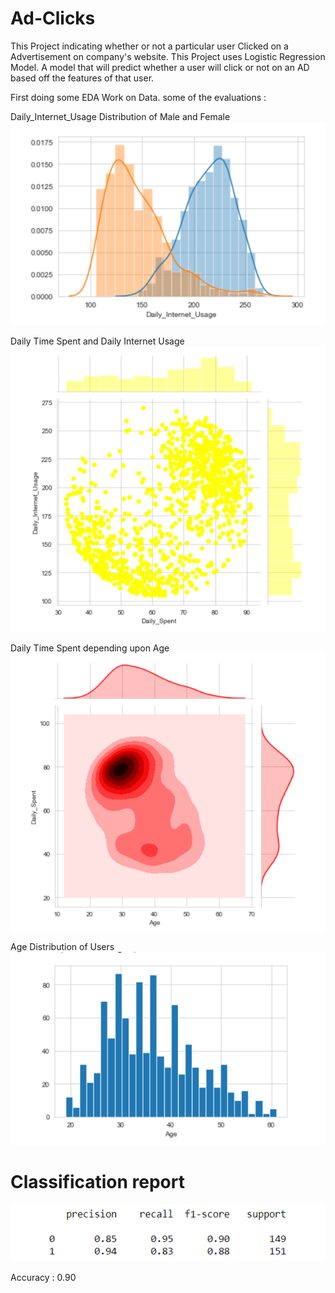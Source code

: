 # Ad-Clicks
This Project indicating whether or not a particular user Clicked on a Advertisement on company's website. This Project uses Logistic Regression Model. A model that will predict whether a user will click or not on an AD based off the features of that user.

First doing some EDA Work on Data.
some of the evaluations :
 
 Daily_Internet_Usage Distribution of Male and Female
 ![alt text]( https://github.com/ankurawat4/Ad-Clicks/blob/master/Fig_1.png)
 
 
 Daily Time Spent and Daily Internet Usage
 ![alt text]( https://github.com/ankurawat4/Ad-Clicks/blob/master/Fig_2.png)


Daily Time Spent depending upon Age
 ![alt text]( https://github.com/ankurawat4/Ad-Clicks/blob/master/Fig_3.png)


Age Distribution of Users
 ![alt text]( https://github.com/ankurawat4/Ad-Clicks/blob/master/Fig_4.png)


# Classification report
 ![alt text]( https://github.com/ankurawat4/Ad-Clicks/blob/master/Fig_6.png)
 
 Accuracy : 0.90
